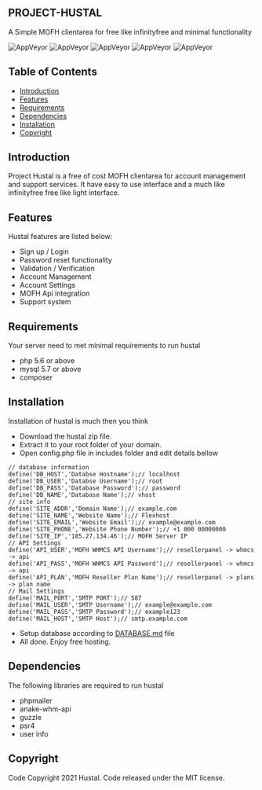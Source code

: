 ## PROJECT-HUSTAL
A Simple MOFH clientarea for free like infinityfree and minimal functionality

![AppVeyor](https://img.shields.io/badge/Licence-MIT-lightgrey)
![AppVeyor](https://img.shields.io/badge/Version-v1.0.0-lightgrey)
![AppVeyor](https://img.shields.io/badge/Build-passing-lightgreen)
![AppVeyor](https://img.shields.io/badge/dependencies-php-lightgrey)
![AppVeyor](https://img.shields.io/badge/Interface-light-lightgrey)

## Table of Contents
- [Introduction](#introduction) 
- [Features](#features)
- [Requirements](#requirements) 
- [Dependencies](#dependencies)
- [Installation](#installation)
- [Copyright](#copyright-and-license)

## Introduction 
Project Hustal is a free of cost MOFH clientarea for account management and support services. It have easy to use interface and a much like infinityfree free like light interface. 

## Features
Hustal features are listed below:
- Sign up / Login
- Password reset functionality
- Validation / Verification 
- Account Management 
- Account Settings 
- MOFH Api integration 
- Support system

## Requirements
Your server need to met minimal requirements to run hustal
- php 5.6 or above
- mysql 5.7 or above
- composer

## Installation 
Installation of hustal is much then you think 
- Download the hustal zip file. 
- Extract it to your root folder of your domain. 
- Open config.php file in includes folder and edit details bellow
```
// database information 
define('DB_HOST','Databse Hostname');// localhost
define('DB_USER','Databse Username');// root
define('DB_PASS','Database Password');// password
define('DB_NAME','Database Name');// vhost
// site info
define('SITE_ADDR','Domain Name');// example.com
define('SITE_NAME','Website Name');// Flexhost
define('SITE_EMAIL','Website Email');// example@example.com
define('SITE_PHONE','Website Phone Number');// +1 000 00000000
define('SITE_IP','185.27.134.46');// MOFH Server IP
// API Settings
define('API_USER','MOFH WHMCS API Username');// resellerpanel -> whmcs -> api 
define('API_PASS','MOFH WHMCS API Password');// resellerpanel -> whmcs -> api 
define('API_PLAN','MOFH Reseller Plan Name');// resellerpanel -> plans -> plan name
// Mail Settings
define('MAIL_PORT','SMTP PORT');// 587
define('MAIL_USER','SMTP Username');// example@example.com
define('MAIL_PASS','SMTP Password');// example123
define('MAIL_HOST','SMTP Host');// smtp.example.com
```
- Setup database according to [DATABASE.md](DATABASE.md) file
- All done. Enjoy free hosting.

## Dependencies
The following libraries are required to run hustal
- phpmailer
- anake-whm-api
- guzzle
- psr4
- user info

## Copyright
Code Copyright 2021 Hustal. Code released under the MIT license.


